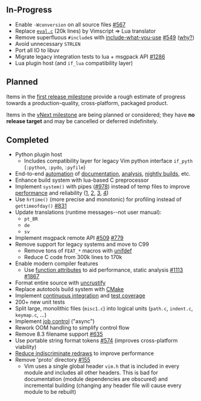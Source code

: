 ## In-Progress

* Enable `-Wconversion` on all source files [#567](https://github.com/neovim/neovim/issues/567)
* Replace [`eval.c`](https://github.com/neovim/neovim/blob/57cd2d661454cd6686c7d98cafa783ea94495fd5/src/eval.c) (20k lines) by Vimscript => Lua translator
* Remove superfluous `#include`s with [include-what-you-use](https://code.google.com/p/include-what-you-use/) [#549](https://github.com/neovim/neovim/issues/549) ([why?](http://zeuxcg.org/2010/11/15/include-rules/))
* Avoid unnecessary `STRLEN`
* Port all IO to libuv
* Migrate legacy integration tests to lua + msgpack API [#1286](https://github.com/neovim/neovim/issues/1286)
* Lua plugin host (and `if_lua` compatibility layer)

## Planned

Items in the [first release milestone](https://github.com/neovim/neovim/milestones/first%20release) provide a rough estimate of progress towards a production-quality, cross-platform, packaged product.

Items in the [vNext milestone](https://github.com/neovim/neovim/milestones/vNext) are being planned or considered; they have **no release target** and may be cancelled or deferred indefinitely.

## Completed

- Python plugin host
    - Includes compatibility layer for legacy Vim python interface `if_pyth` (`:python`, `:pydo`, `:pyfile`)
- End-to-end [automation](https://github.com/neovim/bot-ci) of [documentation](http://neovim.io/doc), [analysis](http://neovim.io/doc/reports/clang), [nightly builds](https://github.com/neovim/neovim/releases/tag/nightly), etc.
- Enhance build system with lua-based C preprocessor
- Implement `system()` with pipes ([#978](https://github.com/neovim/neovim/pull/978)) instead of temp files to improve [performance](https://github.com/neovim/neovim/pull/978#issuecomment-50092527) and reliability ([1](https://groups.google.com/d/msg/vim_use/JSXaM9YjWKo/HtHn36WFb_kJ), [2](https://groups.google.com/d/msg/vim_use/adD_-9yBCEU/Y0ul-OwXGpYJ), [3](https://github.com/mattn/gist-vim/issues/48#issuecomment-12916349), [4](https://groups.google.com/d/msg/vim_use/oU7y-hmQoNc/2qQnkPl6aKkJ))
- Use `hrtime()` (more precise and monotonic) for profiling instead of `gettimeofday()` [#831](https://github.com/neovim/neovim/issues/831)
- Update translations (runtime messages--not user manual):
    - `pt_BR`
    - `de`
    - `sv`
- Implement msgpack remote API [#509](https://github.com/neovim/neovim/pull/509) [#779](https://github.com/neovim/neovim/pull/779)
- Remove support for legacy systems and move to C99
    - Remove tons of `FEAT_*` macros with [unifdef](http://dotat.at/prog/unifdef/)
    - Reduce C code from 300k lines to 170k
- Enable modern compiler features
    - Use [function attributes](https://github.com/neovim/neovim/pull/426) to aid performance, static analysis [#1113](https://github.com/neovim/neovim/issues/1113#issuecomment-53512526) [#1867](https://github.com/neovim/neovim/pull/1867)
- Format entire source with [uncrustify](http://uncrustify.sourceforge.net/)
- Replace autotools build system with [CMake](http://cmake.org/)
- Implement [continuous integration](https://travis-ci.org/neovim/neovim) and [test coverage](https://coveralls.io/r/neovim/neovim)
- 200+ new unit tests
- Split large, monolithic files (`misc1.c`) into logical units
  (`path.c`, `indent.c`, `keymap.c`, ...)
- Implement [job control](https://github.com/neovim/neovim/pull/475) ("async")
- Rework OOM handling to simplify control flow
- Remove 8.3 filename support [#635](https://github.com/neovim/neovim/pull/635)
- Use portable string format tokens [#574](https://github.com/neovim/neovim/pull/574) (improves cross-platform viability)
- [Reduce indiscriminate redraws](https://github.com/neovim/neovim/pull/485#issuecomment-39924973) to improve performance
- Remove 'proto' directory [#155](https://github.com/neovim/neovim/issues/155)
    - Vim uses a single global header `vim.h` that is included in every module and includes all other headers. This is bad for documentation (module dependencies are obscured) and incremental building (changing any header file will cause every module to be rebuilt)